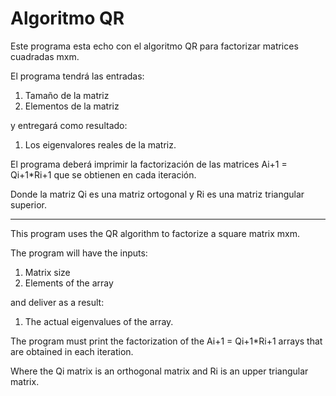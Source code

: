 # Algoritmo QR

Este programa esta echo con el algoritmo QR para factorizar matrices cuadradas mxm.

El programa tendrá las entradas:

  1. Tamaño de la matriz
  2. Elementos de la matriz

y entregará como resultado:

  1. Los eigenvalores reales de la matriz.

El programa deberá imprimir la factorización de las matrices Ai+1 = Qi+1*Ri+1 que se obtienen en cada iteración.

Donde la matriz Qi es una matriz ortogonal y Ri es una matriz triangular superior.

-----------------------------------------------------------------------------------------------------------------------------------------------------------------------------------

This program uses the QR algorithm to factorize a square matrix mxm.

The program will have the inputs:

  1. Matrix size
  2. Elements of the array

and deliver as a result:

  1. The actual eigenvalues of the array.

The program must print the factorization of the Ai+1 = Qi+1*Ri+1 arrays that are obtained in each iteration.

Where the Qi matrix is an orthogonal matrix and Ri is an upper triangular matrix.
